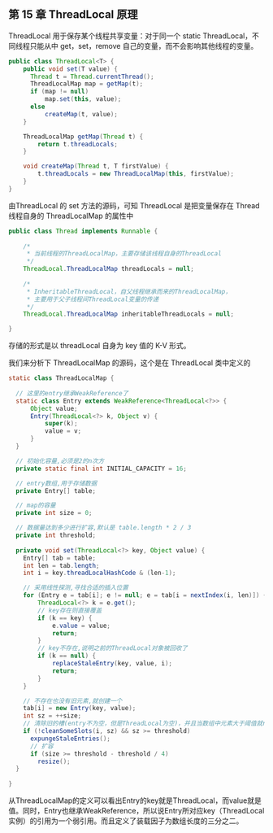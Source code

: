 ## 第 15 章 ThreadLocal 原理

ThreadLocal 用于保存某个线程共享变量：对于同一个 static ThreadLocal，不同线程只能从中 get，set，remove 自己的变量，而不会影响其他线程的变量。

```java
public class ThreadLocal<T> {
    public void set(T value) {
      Thread t = Thread.currentThread();
      ThreadLocalMap map = getMap(t);
      if (map != null)
          map.set(this, value);
      else
          createMap(t, value);
    }

    ThreadLocalMap getMap(Thread t) {
        return t.threadLocals;
    }

    void createMap(Thread t, T firstValue) {
        t.threadLocals = new ThreadLocalMap(this, firstValue);
    }
}
```

由ThreadLocal 的 set 方法的源码，可知 ThreadLocal 是把变量保存在 Thread 线程自身的 ThreadLocalMap 的属性中

```java
public class Thread implements Runnable {
    
  	/* 
     * 当前线程的ThreadLocalMap，主要存储该线程自身的ThreadLocal
     */
    ThreadLocal.ThreadLocalMap threadLocals = null;
  
  	/*
     * InheritableThreadLocal，自父线程继承而来的ThreadLocalMap，
     * 主要用于父子线程间ThreadLocal变量的传递
     */
    ThreadLocal.ThreadLocalMap inheritableThreadLocals = null;

}
```

存储的形式是以 threadLocal 自身为 key 值的 K-V 形式。

我们来分析下 ThreadLocalMap 的源码，这个是在 ThreadLocal 类中定义的

```java
static class ThreadLocalMap {
  
  // 这里的entry继承WeakReference了
  static class Entry extends WeakReference<ThreadLocal<?>> {
      Object value;
      Entry(ThreadLocal<?> k, Object v) {
          super(k);
          value = v;
      }
  }

  // 初始化容量,必须是2的n次方
  private static final int INITIAL_CAPACITY = 16;

  // entry数组,用于存储数据
  private Entry[] table;

  // map的容量
  private int size = 0;

  // 数据量达到多少进行扩容,默认是 table.length * 2 / 3
  private int threshold;
  
  private void set(ThreadLocal<?> key, Object value) {
    Entry[] tab = table;
    int len = tab.length;
    int i = key.threadLocalHashCode & (len-1);

    // 采用线性探测,寻找合适的插入位置
    for (Entry e = tab[i]; e != null; e = tab[i = nextIndex(i, len)]) {
        ThreadLocal<?> k = e.get();
        // key存在则直接覆盖
        if (k == key) {
            e.value = value;
            return;
        }
        // key不存在,说明之前的ThreadLocal对象被回收了
        if (k == null) {
            replaceStaleEntry(key, value, i);
            return;
        }
    }

    // 不存在也没有旧元素,就创建一个
    tab[i] = new Entry(key, value);
    int sz = ++size;
    // 清除旧的槽(entry不为空，但是ThreadLocal为空)，并且当数组中元素大于阈值就rehash
    if (!cleanSomeSlots(i, sz) && sz >= threshold)
      expungeStaleEntries();
      // 扩容
      if (size >= threshold - threshold / 4)
        resize();
  }
  
}
```

从ThreadLocalMap的定义可以看出Entry的key就是ThreadLocal，而value就是值。同时，Entry也继承WeakReference，所以说Entry所对应key（ThreadLocal实例）的引用为一个弱引用。而且定义了装载因子为数组长度的三分之二。